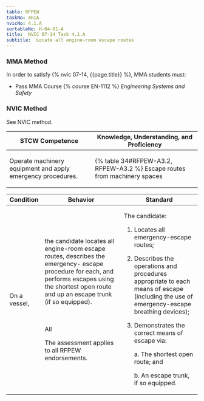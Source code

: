 ```yaml
---
table: RFPEW
taskNo: 4H1A
nvicNo: 4.1.A 
sortableNo: H-04-01-A
title:  NVIC 07-14 Task 4.1.A
subtitle:  Locate all engine-room escape routes
---
```



### MMA Method

In order to satisfy  {% nvic 07-14, {{page.title}}  %}, MMA students must:

* Pass MMA Course {% course EN-1112 %}  *Engineering Systems and Safety*


### NVIC Method

<a onclick="togglevisibility('nvic_methods')" >See NVIC method.</a>

<div id='nvic_methods' class='hide'>

<table>
<thead>
<tr>
<th class='forty'> STCW Competence </th>
<th class='sixty'> Knowledge, Understanding, and Proficiency </th>
</tr>
</thead>




<tbody>
<tr><td markdown='1'>

Operate machinery equipment and apply emergency procedures.

</td><td markdown='1'>

{% table 34#RFPEW-A3.2, RFPEW-A3.2 %} Escape routes from machinery spaces

</td></tr>


</tbody>
</table>


<table>
<thead>
<tr><th class='twenty'>  Condition </th><th class='twenty'> Behavior </th><th  class='sixty'>Standard </th></tr>
</thead>
<tbody >



<tr><td markdown='1'>

On a vessel,

</td><td markdown='1'>

the candidate locates all engine-room escape routes, describes the emergency- escape procedure for each, and performs escapes using the shortest open route and up an escape trunk (if so equipped).

<br>

<div class="tooltip" markdown='1'>

All

The assessment applies to all RFPEW endorsements.

</div>


</td><td markdown='1'>

The candidate:

1. Locates all emergency-escape routes;
2. Describes the operations and procedures appropriate to each means of escape (including the use of emergency-escape breathing devices);
3. Demonstrates the correct means of escape via: 

	a. The shortest open route; and 

	b. An escape trunk, if so equipped.

</td></tr>
</tbody>
</table>
</div>
